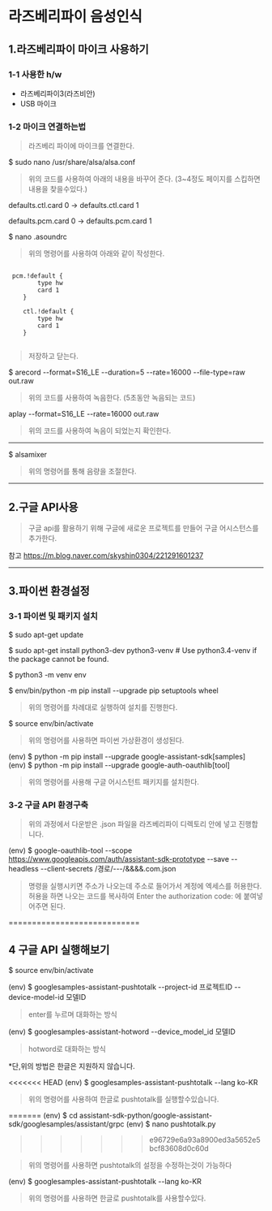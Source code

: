 라즈베리파이 음성인식 
=============


## 1.라즈베리파이 마이크 사용하기

### 1-1 사용한 h/w

- 라즈베리파이3(라즈비안)
- USB 마이크

### 1-2 마이크 연결하는법
> 라즈베리 파이에 마이크를 연결한다.



$ sudo nano /usr/share/alsa/alsa.conf

> 위의 코드를 사용하여 아래의 내용을 바꾸어 준다. (3~4정도 페이지를 스킵하면 내용을 찾을수있다.)

defaults.ctl.card 0  ->  defaults.ctl.card 1

defaults.pcm.card 0  ->  defaults.pcm.card 1


$ nano .asoundrc
> 위의 명령어를 사용하여 아래와 같이 작성한다.
<pre><code>
 pcm.!default {
        type hw
        card 1
    }

    ctl.!default {
        type hw
        card 1
    }
    
</code></pre>

> 저장하고 닫는다.



$ arecord --format=S16_LE --duration=5 --rate=16000 --file-type=raw out.raw

> 위의 코드를 사용하여 녹음한다. (5초동안 녹음되는 코드)

aplay --format=S16_LE --rate=16000 out.raw

> 위의 코드를 사용하여 녹음이 되었는지 확인한다.


----------------

$ alsamixer

> 위의 명령어를 통해 음량을 조절한다.

----------------

## 2.구글 API사용
> 구글 api를 활용하기 위해 구글에 새로운 프로젝트를 만들어 구글 어시스턴스를 추가한다.


참고 https://m.blog.naver.com/skyshin0304/221291601237


----------------

## 3.파이썬 환경설정
### 3-1 파이썬 및 패키지 설치

$ sudo apt-get update

$ sudo apt-get install python3-dev python3-venv # Use python3.4-venv if the package cannot be found.

$ python3 -m venv env

$ env/bin/python -m pip install --upgrade pip setuptools wheel

> 위의 명령어를 차례대로 실행하여 설치를 진행한다.

$ source env/bin/activate

> 위의 명령어를 사용하면 파이썬 가상환경이 생성된다.

(env) $ python -m pip install --upgrade google-assistant-sdk[samples]
(env) $ python -m pip install --upgrade google-auth-oauthlib[tool]

> 위의 명령어를 사용해 구글 어시스턴트 패키지를 설치한다.

### 3-2 구글 API 환경구축

> 위의 과정에서 다운받은 .json 파일을 라즈베리파이 디렉토리 안에 넣고 진행합니다.

(env) $ google-oauthlib-tool --scope https://www.googleapis.com/auth/assistant-sdk-prototype --save --headless --client-secrets /경로/---/&&&&.com.json 

> 명령을 실행시키면 주소가 나오는데 주소로 들어가서 계정에 엑세스를 허용한다.
> 허용을 하면 나오는 코드를 복사하여 Enter the authorization code: 에 붙여넣어주면 된다.

============================

## 4 구글 API 실행해보기

$ source env/bin/activate

(env) $ googlesamples-assistant-pushtotalk --project-id 프로젝트ID --device-model-id 모델ID

> enter를 누르며 대화하는 방식

(env) $ googlesamples-assistant-hotword --device_model_id 모델ID

> hotword로 대화하는 방식

*단,위의 방법은 한글은 지원하지 않습니다.

<<<<<<< HEAD
(env) $ googlesamples-assistant-pushtotalk  --lang ko-KR

> 위의 명령어를 사용하여 한글로 pushtotalk를 실행할수있습니다.

=======
(env) $ cd assistant-sdk-python/google-assistant-sdk/googlesamples/assistant/grpc
(env) $ nano pushtotalk.py
>>>>>>> e96729e6a93a8900ed3a5652e5bcf83608d0c60d

> 위의 명령어를 사용하면 pushtotalk의 설정을 수정하는것이 가능하다

(env) $ googlesamples-assistant-pushtotalk  --lang ko-KR

> 위의 명령어를 사용하면 한글로 pushtotalk를 사용할수있다.



